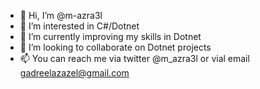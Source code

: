 - 👋 Hi, I’m @m-azra3l
- 👀 I’m interested in C#/Dotnet 
- 🌱 I’m currently improving my skills in Dotnet
- 💞️ I’m looking to collaborate on Dotnet projects
- 📫 You can reach me via twitter @m_azra3l or vial email gadreelazazel@gmail.com

<!---
m-azra3l/m-azra3l is a ✨ special ✨ repository because its `README.md` (this file) appears on your GitHub profile.
You can click the Preview link to take a look at your changes.
--->
